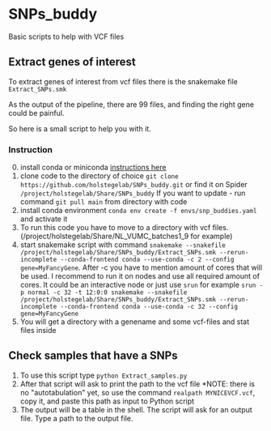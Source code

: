 # SNPs_buddy
Basic scripts to help with VCF files 

## Extract genes of interest
To extract genes of interest from vcf files there is the snakemake file `Extract_SNPs.smk`

As the output of the pipeline, there are 99 files, and finding the right gene could be painful. 

So here is a small script to help you with it.

### Instruction



0. install conda or miniconda [instructions here](https://docs.anaconda.com/free/miniconda/miniconda-install/)
1. clone code to the directory of choice `git clone https://github.com/holstegelab/SNPs_buddy.git` or find it on Spider `/project/holstegelab/Share/SNPs_buddy`
    If you want to update - run command `git pull main` from directory with code
3. install conda environment `conda env create -f envs/snp_buddies.yaml` and activate it
4. To run this code you have to move to a directory with vcf files. (/project/holstegelab/Share/NL_VUMC_batches1_9 for example)
5. start snakemake script with command `snakemake --snakefile /project/holstegelab/Share/SNPs_buddy/Extract_SNPs.smk --rerun-incomplete --conda-frontend conda --use-conda -c 2 --config gene=MyFancyGene`. After -c you have to mention amount of cores that will be used. I recommend to run it on nodes and use all required amount of cores. It could be an interactive node or just use `srun` for example `srun -p normal -c 32 -t 12:0:0 snakemake --snakefile /project/holstegelab/Share/SNPs_buddy/Extract_SNPs.smk --rerun-incomplete --conda-frontend conda --use-conda -c 32 --config gene=MyFancyGene`
6. You will get a directory with a genename and some vcf-files and stat files inside


## Check samples that have a SNPs

1.  To use this script type `python Extract_samples.py`
2. After that script will ask to print the path to the vcf file
        *NOTE: there is no "autotabulation" yet, so use the command `realpath MYNICEVCF.vcf`, copy it, and paste this path as input to Python script
3. The output will be a table in the shell. The script will ask for an output file. Type a path to the output file.


